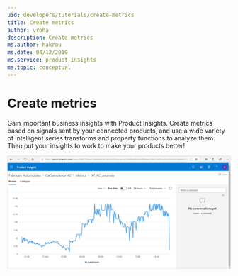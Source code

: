 ```yaml
---
uid: developers/tutorials/create-metrics
title: Create metrics
author: vroha
description: Create metrics
ms.author: hakrou
ms.date: 04/12/2019
ms.service: product-insights
ms.topic: conceptual
---
```

# Create metrics

Gain important business insights with Product Insights.
Create metrics based on signals sent by your connected products, and
use a wide variety of intelligent series transforms and property functions to analyze them.
Then put your insights to work to make your products better!

![Creating metrics](../tutorials/create-metrics.png)

